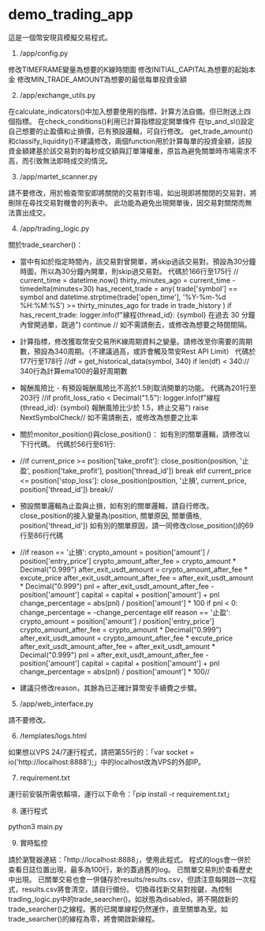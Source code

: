 # demo_trading_app
這是一個幣安現貨模擬交易程式。

1. /app/config.py

修改TIMEFRAME變量為想要的K線時間圖
修改INITIAL_CAPITAL為想要的起始本金
修改MIN_TRADE_AMOUNT為想要的最低每單投資金額

2. /app/exchange_utils.py

在calculate_indicators()中加入想要使用的指標，計算方法自備。但已附送上四個指標。
在check_conditions()利用已計算指標設定開單條件
在tp_and_sl()設定自己想要的止盈價和止損價，已有預設邏輯，可自行修改。
get_trade_amount()和classify_liquidity()不建議修改，兩個function用於計算每單的投資金額，該投資金額建基於該交易對的每秒成交額與訂單簿權重，原旨為避免關單時市場需求不高，而引致無法即時成交的情況。

3. /app/martet_scanner.py

請不要修改，用於檢查幣安即將關閉的交易對市場，如出現即將關閉的交易對，將刪除在尋找交易對機會的列表中。
此功能為避免出現開單後，因交易對關閉而無法賣出成交。

4. /app/trading_logic.py

關於trade_searcher()：
- 當中有如於指定時間內，該交易對曾開單，將skip過該交易對。預設為30分鐘時圖，所以為30分鐘內開單，則skip過交易對。
代碼於166行至175行
// current_time = datetime.now()
thirty_minutes_ago = current_time - timedelta(minutes=30)
has_recent_trade = any(
    trade['symbol'] == symbol and 
    datetime.strptime(trade['open_time'], '%Y-%m-%d %H:%M:%S') >= thirty_minutes_ago
    for trade in trade_history
)
if has_recent_trade:
    logger.info(f"線程{thread_id}: {symbol} 在過去 30 分鐘內曾開過單，跳過")
    continue //
如不需請刪去，或修改為想要之時間間隔。

- 計算指標，修改獲取幣安交易所K線周期資料之變量。請修改至你需要的周期數，預設為340周期。（不建議過高，或許會觸及幣安Rest API Limit）
代碼於177行至178行
//df = get_historical_data(symbol, 340)
if len(df) < 340://
340行為計算ema100的最好周期數

- 報酬風險比 - 有預設報酬風險比不高於1.5則取消開單的功能。
代碼為201行至203行
//if profit_loss_ratio < Decimal("1.5"):
logger.info(f"線程{thread_id}: {symbol} 報酬風險比少於 1.5，終止交易")
raise NextSymbolCheck//
如不需請刪去，或修改為想要之比率

- 關於monitor_position()與close_position()：
如有別的關單邏輯，請修改以下行代碼。
代碼於56行至61行:

- //if current_price >= position['take_profit']:
close_position(position, '止盈', position['take_profit'], position['thread_id'])
break
elif current_price <= position['stop_loss']:
close_position(position, '止損', current_price, position['thread_id'])
break//

- 預設關單邏輯為止盈與止損，如有別的關單邏輯，請自行修改。
close_position的接入變量為(position, 關單原因, 關單價格, position['thread_id'])
如有別的關單原因，請一同修改close_position()的69行至86行代碼

- //if reason == '止損':
crypto_amount = position['amount'] / position['entry_price']
crypto_amount_after_fee = crypto_amount * Decimal("0.999")
after_exit_usdt_amount = crypto_amount_after_fee * excute_price
after_exit_usdt_amount_after_fee = after_exit_usdt_amount * Decimal("0.999")
pnl = after_exit_usdt_amount_after_fee - position['amount']
capital = capital + position['amount'] + pnl
change_percentage = abs(pnl) / position['amount'] * 100
if pnl < 0:
change_percentage = -change_percentage
elif reason == '止盈':
crypto_amount = position['amount'] / position['entry_price']
crypto_amount_after_fee = crypto_amount * Decimal("0.999")
after_exit_usdt_amount = crypto_amount_after_fee * excute_price
after_exit_usdt_amount_after_fee = after_exit_usdt_amount * Decimal("0.999")
pnl = after_exit_usdt_amount_after_fee - position['amount']
capital = capital + position['amount'] + pnl
change_percentage = abs(pnl) / position['amount'] * 100//

- 建議只修改reason，其餘為已正確計算幣安手續費之步驟。

5. /app/web_interface.py

請不要修改。

6. /templates/logs.html

如果想以VPS 24/7運行程式，請把第55行的：「var socket = io('http://localhost:8888');」中的localhost改為VPS的外部IP。

7. requirement.txt
  
運行前安裝所需依賴項，運行以下命令：「pip install -r requirement.txt」

8. 運行程式

python3 main.py

9. 實時監控

請於瀏覽器連結：「http://localhost:8888」，使用此程式。
程式的logs會一併於查看日誌位置出現，最多為100行，新的蓋過舊的log。
已關單交易則於查看歷史中出現。
已關單交易也會一併儲存於results/results.csv，但請注意每開啟一次程式，results.csv將會清空，請自行備份。
切換尋找新交易對按鍵，為控制trading_logic.py中的trade_searcher()。如狀態為disabled，將不開啟新的trade_searcher()之線程。舊的已開單線程仍然運作，直至關單為至。如trade_searcher()的線程為零，將會開啟新線程。
